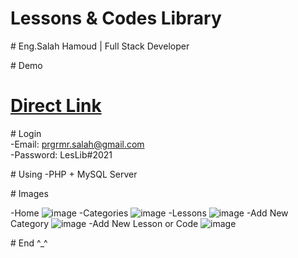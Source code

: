 ﻿# Lessons & Codes Library
 
 ﻿# Eng.Salah Hamoud | Full Stack Developer
 
﻿# Demo
 # <a href="https://tajalnakhla.com/Salah/LesLib" title="Direct Link To Demo" target="_Blank">Direct Link</a>
 
﻿# Login<br>
 -Email: prgrmr.salah@gmail.com<br>
 -Password: LesLib#2021<br>

﻿# Using
-PHP + MySQL Server

﻿# Images
 
-Home ![image](https://user-images.githubusercontent.com/42158090/142705187-cdfb23d3-32fa-4fa2-9084-0e5e254d309f.png)
-Categories ![image](https://user-images.githubusercontent.com/42158090/142705206-45070f0d-76ed-4587-9789-79c2b9240661.png)
-Lessons ![image](https://user-images.githubusercontent.com/42158090/142705229-75bde440-5928-45b3-81bd-e182c04d6985.png)
-Add New Category ![image](https://user-images.githubusercontent.com/42158090/142705241-d5ce5eda-a75d-4e65-9630-b16a1b9975c5.png)
-Add New Lesson or Code ![image](https://user-images.githubusercontent.com/42158090/142705251-c395dcca-8078-4fd1-9fb5-e770ca3d5aa6.png)

﻿# End ^_^
